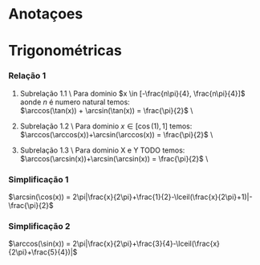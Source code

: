 # Anotaçoes

# Trigonométricas

### Relação 1
1.  Subrelação 1.1 \\
Para dominio $x \in [-\frac{n\pi}{4}, \frac{n\pi}{4}]$ aonde $n$ é numero natural temos: \
 $\arccos(\tan(x)) + \arcsin(\tan(x)) = \frac{\pi}{2}$ \\

3.  Subrelação 1.2 \\
 Para dominio $x \in [\cos(1), 1]$ temos: \
 $\arccos(\arccos(x))+\arcsin(\arccos(x)) = \frac{\pi}{2}$ \

3.  Subrelação 1.3 \\
 Para dominio X e Y TODO temos: \
 $\arccos(\arcsin(x))+\arcsin(\arcsin(x)) = \frac{\pi}{2}$ \\

### Simplificação 1
$\arcsin(\cos(x)) = 2\pi|\frac{x}{2\pi}+\frac{1}{2}-\lceil(\frac{x}{2\pi}+1)|-\frac{\pi}{2}$

### Simplificação 2
$\arccos(\sin(x)) = 2\pi|\frac{x}{2\pi}+\frac{3}{4}-\lceil(\frac{x}{2\pi}+\frac{5}{4})|$




